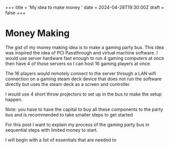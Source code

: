 +++
title = 'My idea to make money ' 
date = 2024-04-28T19:30:00Z
draft = false
+++
# Money Making
The gist of my money making idea is to make a gaming party bus. This idea was inspired the idea of PCI Passthrough and virtual machine software. I would use server hardware fast enough to run 4 gaming computers at once then have 4 of those servers so I can host 16 gaming players at once. 

The 16 players would remotely connect to the server through a LAN wifi connection on a gaming steam deck device that does not run the software directly but uses the steam deck as a screen and controller. 

I would use 4 short throw projectors to set up in the bus to make the setup happen. 

Note: you have to have the capital to buy all these components to the party bus and is recommended to take smaller steps to get started

For this post I want to explain my process of the gaming party bus in sequential steps with limited money to start. 

I will begin with a list of essentials that are needed to 